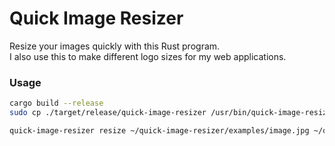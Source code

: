# Quick Image Resizer
Resize your images quickly with this Rust program.  
I also use this to make different logo sizes for my web applications.

### Usage
```bash
cargo build --release 
sudo cp ./target/release/quick-image-resizer /usr/bin/quick-image-resizer

quick-image-resizer resize ~/quick-image-resizer/examples/image.jpg ~/quick-image-resizer/examples/output_image.jpg 100x100
```
